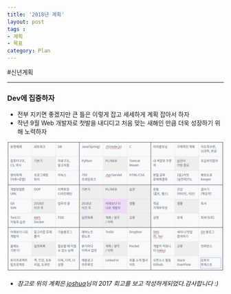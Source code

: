 ```yaml
---
title: '2018년 계획'  
layout: post  
tags :  
- 계획  
- 목표
category: Plan
---
```



#신년계획

---

### Dev에 집중하자
  - 전부 지키면 좋겠지만 큰 틀은 이렇게 잡고 세세하게 계획 잡아서 하자
  - 작년 9월 Web 개발자로 첫발을 내디디고 처음 맞는 새해인 만큼 더욱 성장하기 위해 노력하자

![2018plan](/assets/images/usingimages/2018plan.png)




* *참고로 위의 계획은 [joshua](http://blog.devjoshua.me/)님의 2017 회고를 보고 작성하게되었다.감사합니다 :)*
